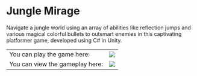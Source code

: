 # Jungle Mirage
Navigate a jungle world using an array of abilities like reflection jumps and various magical colorful bullets to outsmart enemies in this captivating platformer game, developed using C# in Unity.

|||
|--|--|
| You can play the game here: |  <a href="https://cl-vv-h.github.io/JungleMirageGold/" target="_blank"> <img src="https://img.shields.io/badge/Unity-100000?style=for-the-badge&logo=unity&logoColor=white"></a>|
|You can view the gameplay here:  | <a href="https://www.youtube.com/watch?v=8vChhqHUNdc" target="_blank"> <img src="https://img.shields.io/badge/YouTube-FF0000?style=for-the-badge&logo=youtube&logoColor=white"></a>|

